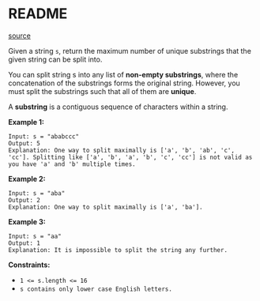 # README #

[source](https://leetcode.com/problems/split-a-string-into-the-max-number-of-unique-substrings/description/)

Given a string `s`, return the maximum number of unique substrings that the given string can be split into.

You can split string s into any list of **non-empty substrings**, where the concatenation of the substrings forms the original string. However, you must split the substrings such that all of them are **unique**.

A **substring** is a contiguous sequence of characters within a string.

**Example 1:**

``` 
Input: s = "ababccc"
Output: 5
Explanation: One way to split maximally is ['a', 'b', 'ab', 'c', 'cc']. Splitting like ['a', 'b', 'a', 'b', 'c', 'cc'] is not valid as you have 'a' and 'b' multiple times.
```

**Example 2:**

```
Input: s = "aba"
Output: 2
Explanation: One way to split maximally is ['a', 'ba'].
```

**Example 3:**

```
Input: s = "aa"
Output: 1
Explanation: It is impossible to split the string any further.
```
 
**Constraints:**

+ `1 <= s.length <= 16`
+ `s contains only lower case English letters.`
